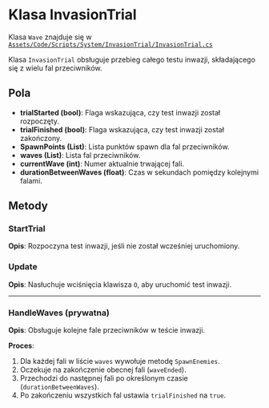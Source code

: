﻿# Klasa InvasionTrial

Klasa `Wave` znajduje się w [`Assets/Code/Scripts/System/InvasionTrial/InvasionTrial.cs`](../../../../Assets/Code/Scripts/System/InvasionTrial/InvasionTrial.cs)

Klasa `InvasionTrial` obsługuje przebieg całego testu inwazji, składającego się z wielu fal przeciwników.

## Pola
- **trialStarted (bool)**: Flaga wskazująca, czy test inwazji został rozpoczęty.
- **trialFinished (bool)**: Flaga wskazująca, czy test inwazji został zakończony.
- **SpawnPoints (List<Transform>)**: Lista punktów spawn dla fal przeciwników.
- **waves (List<Wave>)**: Lista fal przeciwników.
- **currentWave (int)**: Numer aktualnie trwającej fali.
- **durationBetweenWaves (float)**: Czas w sekundach pomiędzy kolejnymi falami.

## Metody

### StartTrial
**Opis**: Rozpoczyna test inwazji, jeśli nie został wcześniej uruchomiony.

### Update
**Opis**: Nasłuchuje wciśnięcia klawisza `O`, aby uruchomić test inwazji.

---

### HandleWaves (prywatna)
**Opis**: Obsługuje kolejne fale przeciwników w teście inwazji.

**Proces**:
1. Dla każdej fali w liście `waves` wywołuje metodę `SpawnEnemies`.
2. Oczekuje na zakończenie obecnej fali (`waveEnded`).
3. Przechodzi do następnej fali po określonym czasie (`durationBetweenWaves`).
4. Po zakończeniu wszystkich fal ustawia `trialFinished` na `true`.
